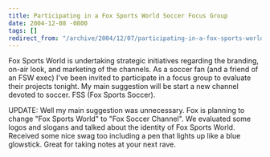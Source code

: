 ```yaml
---
title: Participating in a Fox Sports World Soccer Focus Group
date: 2004-12-08 -0800
tags: []
redirect_from: "/archive/2004/12/07/participating-in-a-fox-sports-world-soccer-focus-group.aspx/"
---
```


Fox Sports World is undertaking strategic initiatives regarding the
branding, on-air look, and marketing of the channels. As a soccer fan
(and a friend of an FSW exec) I've been invited to participate in a
focus group to evaluate their projects tonight. My main suggestion will
be start a new channel devoted to soccer. FSS (Fox Sports Soccer).

UPDATE: Well my main suggestion was unnecessary. Fox is planning to
change "Fox Sports World" to "Fox Soccer Channel". We evaluated some
logos and slogans and talked about the identity of Fox Sports World.
Received some nice swag too including a pen that lights up like a blue
glowstick. Great for taking notes at your next rave.

